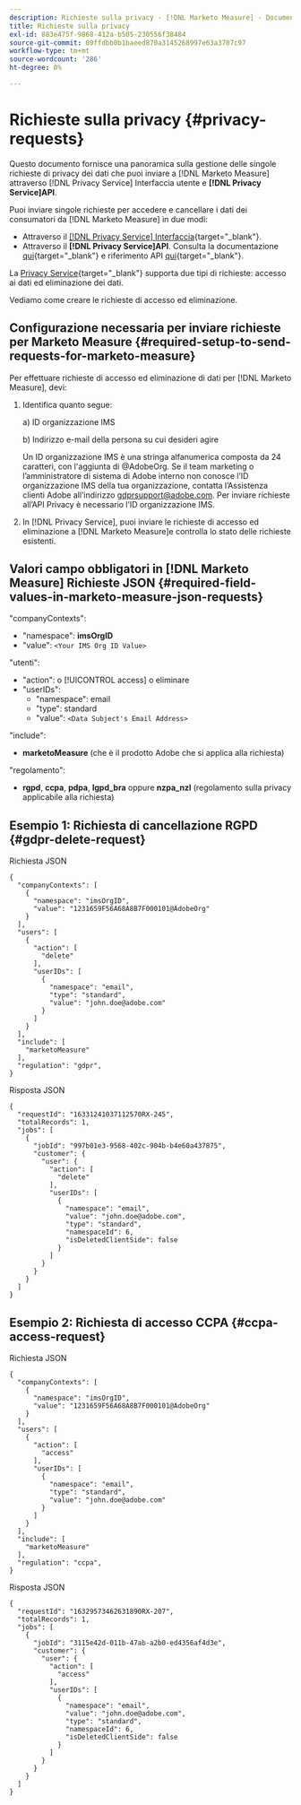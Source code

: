 ```yaml
---
description: Richieste sulla privacy - [!DNL Marketo Measure] - Documentazione del prodotto
title: Richieste sulla privacy
exl-id: 883e475f-9868-412a-b505-230556f38484
source-git-commit: 09ffdbb0b1baeed870a3145268997e63a3707c97
workflow-type: tm+mt
source-wordcount: '286'
ht-degree: 0%

---
```


# Richieste sulla privacy {#privacy-requests}

Questo documento fornisce una panoramica sulla gestione delle singole richieste di privacy dei dati che puoi inviare a [!DNL Marketo Measure] attraverso [!DNL Privacy Service] Interfaccia utente e **[!DNL Privacy Service]API**.

Puoi inviare singole richieste per accedere e cancellare i dati dei consumatori da [!DNL Marketo Measure] in due modi:

* Attraverso il [[!DNL Privacy Service] Interfaccia](https://experienceleague.adobe.com/docs/experience-platform/privacy/ui/overview.html){target=&quot;_blank&quot;}.
* Attraverso il **[!DNL Privacy Service]API**. Consulta la documentazione [qui](https://experienceleague.adobe.com/docs/experience-platform/privacy/api/overview.html){target=&quot;_blank&quot;} e riferimento API [qui](https://developer.adobe.com/experience-platform-apis/references/privacy-service/){target=&quot;_blank&quot;}.

La [Privacy Service](https://experienceleague.adobe.com/docs/experience-platform/privacy/home.html){target=&quot;_blank&quot;} supporta due tipi di richieste: accesso ai dati ed eliminazione dei dati.

Vediamo come creare le richieste di accesso ed eliminazione.

## Configurazione necessaria per inviare richieste per Marketo Measure {#required-setup-to-send-requests-for-marketo-measure}

Per effettuare richieste di accesso ed eliminazione di dati per [!DNL Marketo Measure], devi:

1. Identifica quanto segue:

   a) ID organizzazione IMS

   b) Indirizzo e-mail della persona su cui desideri agire

   Un ID organizzazione IMS è una stringa alfanumerica composta da 24 caratteri, con l&#39;aggiunta di @AdobeOrg. Se il team marketing o l’amministratore di sistema di Adobe interno non conosce l’ID organizzazione IMS della tua organizzazione, contatta l’Assistenza clienti Adobe all’indirizzo gdprsupport@adobe.com. Per inviare richieste all’API Privacy è necessario l’ID organizzazione IMS.

1. In [!DNL Privacy Service], puoi inviare le richieste di accesso ed eliminazione a [!DNL Marketo Measure]e controlla lo stato delle richieste esistenti.

## Valori campo obbligatori in [!DNL Marketo Measure] Richieste JSON {#required-field-values-in-marketo-measure-json-requests}

&quot;companyContexts&quot;:

* &quot;namespace&quot;: **imsOrgID**
* &quot;value&quot;: `<Your IMS Org ID Value>`

&quot;utenti&quot;:

* &quot;action&quot;: o [!UICONTROL access] o eliminare
* &quot;userIDs&quot;:
   * &quot;namespace&quot;: email
   * &quot;type&quot;: standard
   * &quot;value&quot;: `<Data Subject's Email Address>`

&quot;include&quot;:

* **marketoMeasure** (che è il prodotto Adobe che si applica alla richiesta)

&quot;regolamento&quot;:

* **rgpd**, **ccpa**, **pdpa**, **lgpd_bra** oppure **nzpa_nzl** (regolamento sulla privacy applicabile alla richiesta)

## Esempio 1: Richiesta di cancellazione RGPD {#gdpr-delete-request}

Richiesta JSON

```text
{
  "companyContexts": [
    {
      "namespace": "imsOrgID",
      "value": "1231659F56A68A8B7F000101@AdobeOrg"
    }
  ],
  "users": [
    {
      "action": [
        "delete"
      ],
      "userIDs": [
        {
          "namespace": "email",
          "type": "standard",
          "value": "john.doe@adobe.com"
        }
      ]
    }
  ],
  "include": [
    "marketoMeasure"
  ],
  "regulation": "gdpr",
}
```

Risposta JSON

```text
{
  "requestId": "16331241037112570RX-245",
  "totalRecords": 1,
  "jobs": [
    {
      "jobId": "997b01e3-9568-402c-904b-b4e60a437875",
      "customer": {
        "user": {
          "action": [
            "delete"
          ],
          "userIDs": [
            {
              "namespace": "email",
              "value": "john.doe@adobe.com",
              "type": "standard",
              "namespaceId": 6,
              "isDeletedClientSide": false
            }
          ]
        }
      }
    }
  ]
}
```

## Esempio 2: Richiesta di accesso CCPA {#ccpa-access-request}

Richiesta JSON

```text
{
  "companyContexts": [
    {
      "namespace": "imsOrgID",
      "value": "1231659F56A68A8B7F000101@AdobeOrg"
    }
  ],
  "users": [
    {
      "action": [
        "access"
      ],
      "userIDs": [
        {
          "namespace": "email",
          "type": "standard",
          "value": "john.doe@adobe.com"
        }
      ]
    }
  ],
  "include": [
    "marketoMeasure"
  ],
  "regulation": "ccpa",
}
```

Risposta JSON

```text
{
  "requestId": "16329573462631890RX-207",
  "totalRecords": 1,
  "jobs": [
    {
      "jobId": "3115e42d-011b-47ab-a2b0-ed4356af4d3e",
      "customer": {
        "user": {
          "action": [
            "access"
          ],
          "userIDs": [
            {
              "namespace": "email",
              "value": "john.doe@adobe.com",
              "type": "standard",
              "namespaceId": 6,
              "isDeletedClientSide": false
            }
          ]
        }
      }
    }
  ]
}
```
